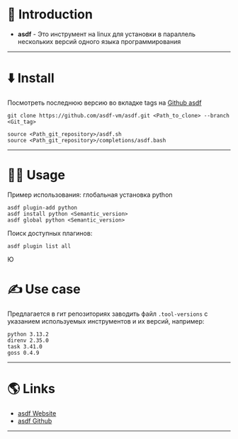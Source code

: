 # 📖 Introduction

- **asdf** - Это инструмент на linux для установки в параллель нескольких версий одного языка программирования

---

# ⬇️ Install

Посмотреть последнюю версию во вкладке tags на [Github asdf](https://github.com/asdf-vm/asdf.git)

```shell
git clone https://github.com/asdf-vm/asdf.git <Path_to_clone> --branch <Git_tag>
```

```shell title=~/.bashrc
source <Path_git_repository>/asdf.sh
source <Path_git_repository>/completions/asdf.bash
```

---

# 👨‍🏭 Usage

Пример использования: глобальная установка python

```shell title=Python
asdf plugin-add python
asdf install python <Semantic_version>
asdf global python <Semantic_version>
```

Поиск доступных плагинов:

```shell
asdf plugin list all
```

Ю

# ✍️ Use case

Предлагается в гит репозиториях заводить файл `.tool-versions` с указанием используемых инструментов и их версий, например:

```shell title=.tool-versions
python 3.13.2
direnv 2.35.0
task 3.41.0
goss 0.4.9
```

---

# 🌎 Links

- [asdf Website](https://asdf-vm.com)
- [asdf Github](https://github.com/asdf-vm/asdf.git)

---
